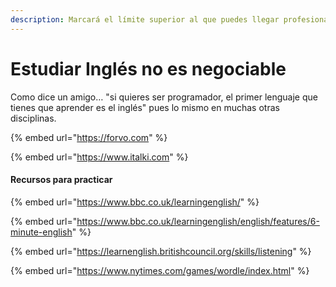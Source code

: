 ```yaml
---
description: Marcará el límite superior al que puedes llegar profesionalmente
---
```


# Estudiar Inglés no es negociable

Como dice un amigo… "si quieres ser programador, el primer lenguaje que tienes que aprender es el inglés" pues lo mismo en muchas otras disciplinas.

{% embed url="https://forvo.com" %}

{% embed url="https://www.italki.com" %}

#### Recursos para practicar

{% embed url="https://www.bbc.co.uk/learningenglish/" %}

{% embed url="https://www.bbc.co.uk/learningenglish/english/features/6-minute-english" %}

{% embed url="https://learnenglish.britishcouncil.org/skills/listening" %}

{% embed url="https://www.nytimes.com/games/wordle/index.html" %}
